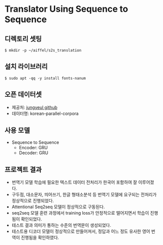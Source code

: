 # Translator Using Sequence to Sequence

## 디렉토리 셋팅
```
$ mkdir -p ~/aiffel/s2s_translation
```

## 설치 라이브러리 
```
$ sudo apt -qq -y install fonts-nanum
```

## 오픈 데이터셋 
* 제공처: [jungyeul github](https://github.com/jungyeul/korean-parallel-corpora/tree/master/korean-english-news-v1)
* 데이터명: korean-parallel-corpora     
  
## 사용 모델 
* Sequence to Sequence
    - Encoder: GRU
    - Decoder: GRU

## 프로젝트 결과 
* 번역기 모델 학습에 필요한 텍스트 데이터 전처리가 한국어 포함하여 잘 이루어졌다.
* 구두점, 대소문자, 띄어쓰기, 한글 형태소분석 등 번역기 모델에 요구되는 전처리가 정상적으로 진행되었다.
* Attentional Seq2seq 모델이 정상적으로 구동된다.
* seq2seq 모델 훈련 과정에서 training loss가 안정적으로 떨어지면서 학습이 진행됨이 확인되었다.
* 테스트 결과 의미가 통하는 수준의 번역문이 생성되었다.
* 테스트용 디코더 모델이 정상적으로 만들어져서, 정답과 어느 정도 유사한 영어 번역이 진행됨을 확인하였다.